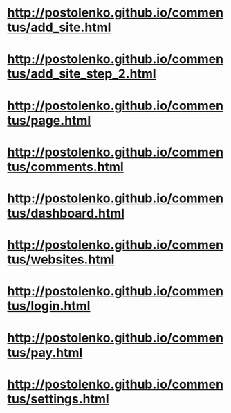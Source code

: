 # http://postolenko.github.io/commentus/add_site.html
# http://postolenko.github.io/commentus/add_site_step_2.html
# http://postolenko.github.io/commentus/page.html
# http://postolenko.github.io/commentus/comments.html
# http://postolenko.github.io/commentus/dashboard.html
# http://postolenko.github.io/commentus/websites.html
# http://postolenko.github.io/commentus/login.html
# http://postolenko.github.io/commentus/pay.html
# http://postolenko.github.io/commentus/settings.html